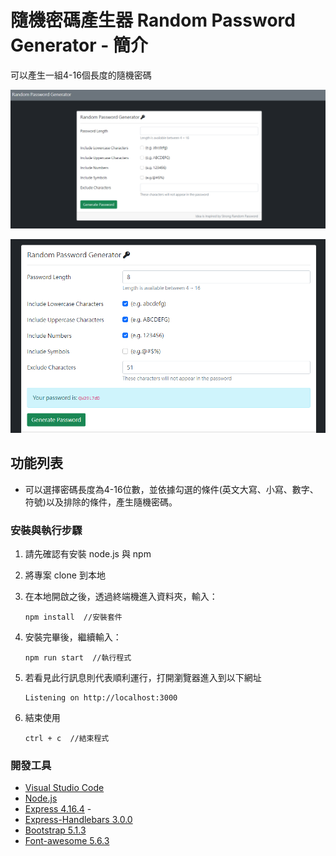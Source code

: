 # 隨機密碼產生器 Random Password Generator - 簡介

可以產生一組4-16個長度的隨機密碼

![Index page about Password Generator](./public/image/password_generator1.png)

![Index page about Password Generator](./public/image/password_generator2.png)

## 功能列表

- 可以選擇密碼長度為4-16位數，並依據勾選的條件(英文大寫、小寫、數字、符號)以及排除的條件，產生隨機密碼。

### 安裝與執行步驟

1. 請先確認有安裝 node.js 與 npm
2. 將專案 clone 到本地
3. 在本地開啟之後，透過終端機進入資料夾，輸入：

   ```
   npm install  //安裝套件
   ```

4. 安裝完畢後，繼續輸入：

   ```
   npm run start  //執行程式
   ```

5. 若看見此行訊息則代表順利運行，打開瀏覽器進入到以下網址

   ```
   Listening on http://localhost:3000
   ```

6. 結束使用

   ```
   ctrl + c  //結束程式
   ```

### 開發工具

- [Visual Studio Code](https://visualstudio.microsoft.com/zh-hant/) 
- [Node.js](https://nodejs.org/en/)
- [Express 4.16.4](https://www.npmjs.com/package/express) -
- [Express-Handlebars 3.0.0](https://www.npmjs.com/package/express-handlebars)
- [Bootstrap 5.1.3](https://getbootstrap.com/)
- [Font-awesome 5.6.3](https://fontawesome.com/)